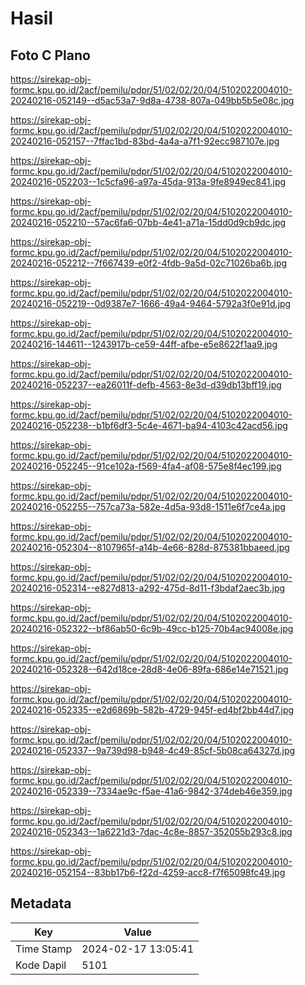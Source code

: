 # Hasil

## Foto C Plano

https://sirekap-obj-formc.kpu.go.id/2acf/pemilu/pdpr/51/02/02/20/04/5102022004010-20240216-052149--d5ac53a7-9d8a-4738-807a-049bb5b5e08c.jpg

https://sirekap-obj-formc.kpu.go.id/2acf/pemilu/pdpr/51/02/02/20/04/5102022004010-20240216-052157--7ffac1bd-83bd-4a4a-a7f1-92ecc987107e.jpg

https://sirekap-obj-formc.kpu.go.id/2acf/pemilu/pdpr/51/02/02/20/04/5102022004010-20240216-052203--1c5cfa96-a97a-45da-913a-9fe8949ec841.jpg

https://sirekap-obj-formc.kpu.go.id/2acf/pemilu/pdpr/51/02/02/20/04/5102022004010-20240216-052210--57ac6fa6-07bb-4e41-a71a-15dd0d9cb9dc.jpg

https://sirekap-obj-formc.kpu.go.id/2acf/pemilu/pdpr/51/02/02/20/04/5102022004010-20240216-052212--7f667439-e0f2-4fdb-9a5d-02c71026ba6b.jpg

https://sirekap-obj-formc.kpu.go.id/2acf/pemilu/pdpr/51/02/02/20/04/5102022004010-20240216-052219--0d9387e7-1666-49a4-9464-5792a3f0e91d.jpg

https://sirekap-obj-formc.kpu.go.id/2acf/pemilu/pdpr/51/02/02/20/04/5102022004010-20240216-144611--1243917b-ce59-44ff-afbe-e5e8622f1aa9.jpg

https://sirekap-obj-formc.kpu.go.id/2acf/pemilu/pdpr/51/02/02/20/04/5102022004010-20240216-052237--ea26011f-defb-4563-8e3d-d39db13bff19.jpg

https://sirekap-obj-formc.kpu.go.id/2acf/pemilu/pdpr/51/02/02/20/04/5102022004010-20240216-052238--b1bf6df3-5c4e-4671-ba94-4103c42acd56.jpg

https://sirekap-obj-formc.kpu.go.id/2acf/pemilu/pdpr/51/02/02/20/04/5102022004010-20240216-052245--91ce102a-f569-4fa4-af08-575e8f4ec199.jpg

https://sirekap-obj-formc.kpu.go.id/2acf/pemilu/pdpr/51/02/02/20/04/5102022004010-20240216-052255--757ca73a-582e-4d5a-93d8-1511e6f7ce4a.jpg

https://sirekap-obj-formc.kpu.go.id/2acf/pemilu/pdpr/51/02/02/20/04/5102022004010-20240216-052304--8107965f-a14b-4e66-828d-875381bbaeed.jpg

https://sirekap-obj-formc.kpu.go.id/2acf/pemilu/pdpr/51/02/02/20/04/5102022004010-20240216-052314--e827d813-a292-475d-8d11-f3bdaf2aec3b.jpg

https://sirekap-obj-formc.kpu.go.id/2acf/pemilu/pdpr/51/02/02/20/04/5102022004010-20240216-052322--bf86ab50-6c9b-49cc-b125-70b4ac94008e.jpg

https://sirekap-obj-formc.kpu.go.id/2acf/pemilu/pdpr/51/02/02/20/04/5102022004010-20240216-052328--642d18ce-28d8-4e06-89fa-686e14e71521.jpg

https://sirekap-obj-formc.kpu.go.id/2acf/pemilu/pdpr/51/02/02/20/04/5102022004010-20240216-052335--e2d6869b-582b-4729-945f-ed4bf2bb44d7.jpg

https://sirekap-obj-formc.kpu.go.id/2acf/pemilu/pdpr/51/02/02/20/04/5102022004010-20240216-052337--9a739d98-b948-4c49-85cf-5b08ca64327d.jpg

https://sirekap-obj-formc.kpu.go.id/2acf/pemilu/pdpr/51/02/02/20/04/5102022004010-20240216-052339--7334ae9c-f5ae-41a6-9842-374deb46e359.jpg

https://sirekap-obj-formc.kpu.go.id/2acf/pemilu/pdpr/51/02/02/20/04/5102022004010-20240216-052343--1a6221d3-7dac-4c8e-8857-352055b293c8.jpg

https://sirekap-obj-formc.kpu.go.id/2acf/pemilu/pdpr/51/02/02/20/04/5102022004010-20240216-052154--83bb17b6-f22d-4259-acc8-f7f65098fc49.jpg


## Metadata

| Key        | Value               |
| ---------- | ------------------- |
| Time Stamp | 2024-02-17 13:05:41 |
| Kode Dapil | 5101                |



